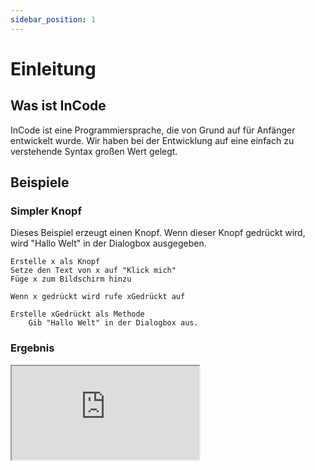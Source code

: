 ```yaml
---
sidebar_position: 1
---
```


# Einleitung

## Was ist InCode

InCode ist eine Programmiersprache, die von Grund auf für Anfänger entwickelt wurde. Wir haben bei der Entwicklung auf eine einfach zu verstehende Syntax großen
Wert gelegt.

## Beispiele

### Simpler Knopf

Dieses Beispiel erzeugt einen Knopf. Wenn dieser Knopf gedrückt wird, wird "Hallo Welt" in der Dialogbox ausgegeben.

```
Erstelle x als Knopf
Setze den Text von x auf "Klick mich"
Füge x zum Bildschirm hinzu

Wenn x gedrückt wird rufe xGedrückt auf

Erstelle xGedrückt als Methode
	Gib "Hallo Welt" in der Dialogbox aus.
```

### Ergebnis

<iframe src="https://craftions.net/incode/preview.html?code=bGV0IHggPSBkb2N1bWVudC5jcmVhdGVFbGVtZW50KCdidXR0b24nKQp4LmlubmVyVGV4dCA9ICJLbGljayBtaWNoIgpkb2N1bWVudC5ib2R5LmFwcGVuZENoaWxkKHgpCnguc2V0QXR0cmlidXRlKCdvbmNsaWNrJywgJ3hHZWRy/GNrdCgpJykKZnVuY3Rpb24geEdlZHL8Y2t0KCkKewphbGVydCgiSGFsbG8gV2VsdCIpCn0K"></iframe>
